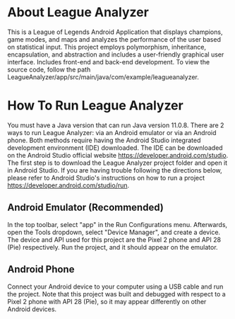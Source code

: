 # About League Analyzer
This is a League of Legends Android Application that displays champions, game modes, and maps and analyzes the performance of the user based on statistical input. This project employs polymorphism, inheritance, encapsulation, and abstraction and includes a user-friendly graphical user interface. Includes front-end and back-end development. To view the source code, follow the path LeagueAnalyzer/app/src/main/java/com/example/leagueanalyzer.
# How To Run League Analyzer
You must have a Java version that can run Java version 11.0.8. There are 2 ways to run League Analyzer: via an Android emulator or via an Android phone. Both methods require having the Android Studio integrated development environment (IDE) downloaded. The IDE can be downloaded on the Android Studio official website https://developer.android.com/studio. The first step is to download the League Analyzer project folder and open it in Android Studio. If you are having trouble following the directions below, please refer to Android Studio's instructions on how to run a project https://developer.android.com/studio/run.
## Android Emulator (Recommended)
In the top toolbar, select "app" in the Run Configurations menu. Afterwards, open the Tools dropdown, select "Device Manager", and create a device. The device and API used for this project are the Pixel 2 phone and API 28 (Pie) respectively. Run the project, and it should appear on the emulator.
## Android Phone
Connect your Android device to your computer using a USB cable and run the project. Note that this project was built and debugged with respect to a Pixel 2 phone with API 28 (Pie), so it may appear differently on other Android devices.
